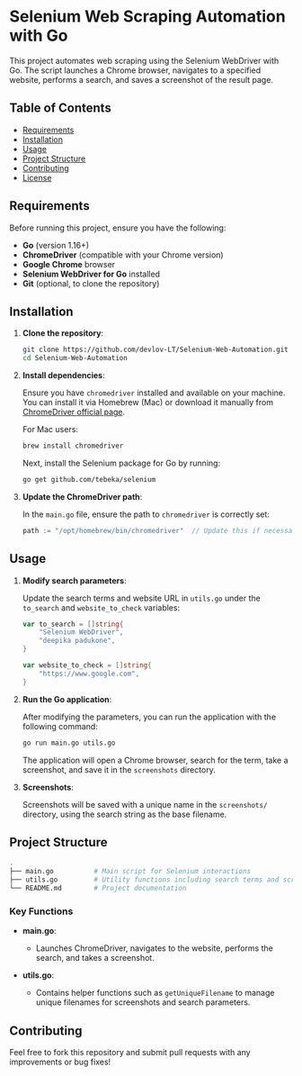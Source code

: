 # Selenium Web Scraping Automation with Go

This project automates web scraping using the Selenium WebDriver with Go. The script launches a Chrome browser, navigates to a specified website, performs a search, and saves a screenshot of the result page.

## Table of Contents

- [Requirements](#requirements)
- [Installation](#installation)
- [Usage](#usage)
- [Project Structure](#project-structure)
- [Contributing](#contributing)
- [License](#license)

## Requirements

Before running this project, ensure you have the following:

- **Go** (version 1.16+)
- **ChromeDriver** (compatible with your Chrome version)
- **Google Chrome** browser
- **Selenium WebDriver for Go** installed
- **Git** (optional, to clone the repository)

## Installation

1. **Clone the repository**:

    ```bash
    git clone https://github.com/devlov-LT/Selenium-Web-Automation.git
    cd Selenium-Web-Automation
    ```

2. **Install dependencies**:

    Ensure you have `chromedriver` installed and available on your machine. You can install it via Homebrew (Mac) or download it manually from [ChromeDriver official page](https://sites.google.com/chromium.org/driver/).

    For Mac users:

    ```bash
    brew install chromedriver
    ```

    Next, install the Selenium package for Go by running:

    ```bash
    go get github.com/tebeka/selenium
    ```

3. **Update the ChromeDriver path**:

    In the `main.go` file, ensure the path to `chromedriver` is correctly set:

    ```go
    path := "/opt/homebrew/bin/chromedriver"  // Update this if necessary
    ```

## Usage

1. **Modify search parameters**:

    Update the search terms and website URL in `utils.go` under the `to_search` and `website_to_check` variables:

    ```go
    var to_search = []string{
        "Selenium WebDriver",
        "deepika padukone",
    }

    var website_to_check = []string{
        "https://www.google.com",
    }
    ```

2. **Run the Go application**:

    After modifying the parameters, you can run the application with the following command:

    ```bash
    go run main.go utils.go
    ```

    The application will open a Chrome browser, search for the term, take a screenshot, and save it in the `screenshots` directory.

3. **Screenshots**:

    Screenshots will be saved with a unique name in the `screenshots/` directory, using the search string as the base filename.

## Project Structure

```bash
.
├── main.go          # Main script for Selenium interactions
├── utils.go         # Utility functions including search terms and screenshot saving
└── README.md        # Project documentation
```

### Key Functions

- **main.go**:
  - Launches ChromeDriver, navigates to the website, performs the search, and takes a screenshot.
  
- **utils.go**:
  - Contains helper functions such as `getUniqueFilename` to manage unique filenames for screenshots and search parameters.

## Contributing

Feel free to fork this repository and submit pull requests with any improvements or bug fixes!